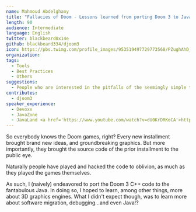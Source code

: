 ```yaml
---
name: Mahmoud Abdelghany
title: "Fallacies of Doom - Lessons learned from porting Doom 3 to Java"
length: 90
audience: Intermediate
language: English
twitter: blackbeard0x14e
github: blackbeard334/djoom3
icon: https://pbs.twimg.com/profile_images/953519497729773568/PZughAhD_400x400.jpg
organization: 
tags:
  - Tools
  - Best Practices
  - Others
suggestions:
  - People who are interested in the pitfalls of the seemingly simple task of migrating software across programming languages.
contributes:
  - djoom3
speaker_experience:
  - Devoxx
  - JavaZone
  - JavaLand <a href='https://www.youtube.com/watch?v=dU0KrDRKoCA'>https://www.youtube.com/watch?v=dU0KrDRKoCA</a>
---
```

So everybody knows the Doom games, right? Every new installment brought brand new ideas, and groundbreaking graphics. But more importantly, they brought the source code of the prior installment to the public eye.

Naturally people have played and hacked the code to oblivion, as much as they played the games themselves. 

As such, I (naively) endeavored to port the Doom 3 C++ code to the fantabulous Java. In doing so, I hoped to learn, among other things, more about 3D graphics engines.
What I didn't expect though, was to learn more about software migration, debugging...and even Java!?
